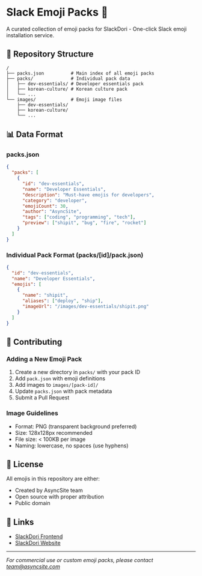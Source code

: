 # Slack Emoji Packs 🎯

A curated collection of emoji packs for SlackDori - One-click Slack emoji installation service.

## 📁 Repository Structure

```
/
├── packs.json          # Main index of all emoji packs
├── packs/              # Individual pack data
│   ├── dev-essentials/ # Developer essentials pack
│   ├── korean-culture/ # Korean culture pack
│   └── ...
└── images/             # Emoji image files
    ├── dev-essentials/
    ├── korean-culture/
    └── ...
```

## 📊 Data Format

### packs.json
```json
{
  "packs": [
    {
      "id": "dev-essentials",
      "name": "Developer Essentials",
      "description": "Must-have emojis for developers",
      "category": "developer",
      "emojiCount": 30,
      "author": "AsyncSite",
      "tags": ["coding", "programming", "tech"],
      "preview": ["shipit", "bug", "fire", "rocket"]
    }
  ]
}
```

### Individual Pack Format (packs/[id]/pack.json)
```json
{
  "id": "dev-essentials",
  "name": "Developer Essentials",
  "emojis": [
    {
      "name": "shipit",
      "aliases": ["deploy", "ship"],
      "imageUrl": "/images/dev-essentials/shipit.png"
    }
  ]
}
```

## 🤝 Contributing

### Adding a New Emoji Pack

1. Create a new directory in `packs/` with your pack ID
2. Add `pack.json` with emoji definitions
3. Add images to `images/[pack-id]/`
4. Update `packs.json` with pack metadata
5. Submit a Pull Request

### Image Guidelines

- Format: PNG (transparent background preferred)
- Size: 128x128px recommended
- File size: < 100KB per image
- Naming: lowercase, no spaces (use hyphens)

## 📜 License

All emojis in this repository are either:
- Created by AsyncSite team
- Open source with proper attribution
- Public domain

## 🔗 Links

- [SlackDori Frontend](https://github.com/AsyncSite/slackdori-frontend)
- [SlackDori Website](https://slackdori.asyncsite.com)

---

*For commercial use or custom emoji packs, please contact team@asyncsite.com*